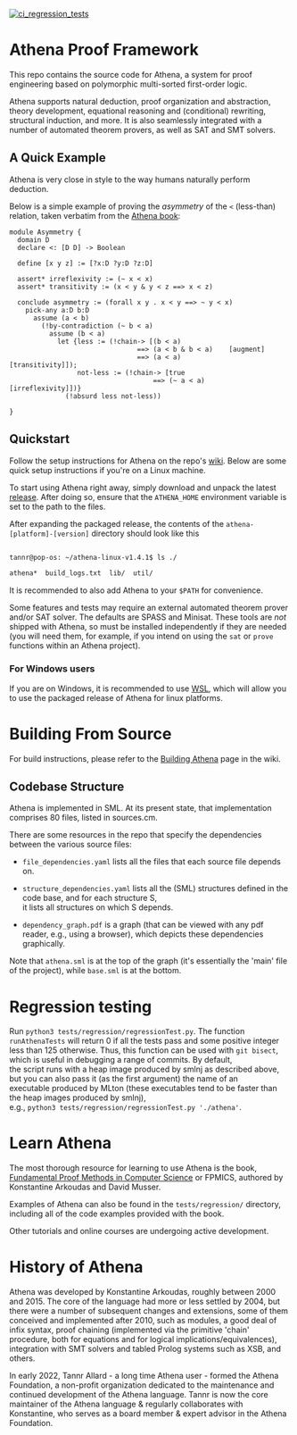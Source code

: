 [![ci_regression_tests](https://github.com/AthenaFoundation/athena/actions/workflows/main.yaml/badge.svg)](https://github.com/AthenaFoundation/athena/actions/workflows/main.yaml)
# Athena Proof Framework

This repo contains the source code for Athena, a system for proof engineering based on polymorphic multi-sorted first-order logic.

Athena supports natural deduction, proof organization and abstraction, theory development, equational reasoning and (conditional) rewriting, structural induction, and more. It is also seamlessly integrated with a number of automated theorem provers, as well as SAT and SMT solvers. 

## A Quick Example

Athena is very close in style to the way humans naturally perform deduction.

Below is a simple example of proving the *asymmetry* of the `<` (less-than) relation, taken verbatim from the [Athena book](#learn-athena):


```
module Asymmetry {
  domain D
  declare <: [D D] -> Boolean

  define [x y z] := [?x:D ?y:D ?z:D]

  assert* irreflexivity := (~ x < x)
  assert* transitivity := (x < y & y < z ==> x < z)

  conclude asymmetry := (forall x y . x < y ==> ~ y < x)
    pick-any a:D b:D
      assume (a < b)
        (!by-contradiction (~ b < a)
          assume (b < a) 
            let {less := (!chain-> [(b < a) 
                                ==> (a < b & b < a)    [augment]
                                ==> (a < a)            [transitivity]]);
                 not-less := (!chain-> [true 
                                    ==> (~ a < a)      [irreflexivity]])}
              (!absurd less not-less))

} 
```

## Quickstart
Follow the setup instructions for Athena on the repo's [wiki](https://github.com/AthenaFoundation/athena/wiki). Below are some quick setup instructions if you're on a Linux machine.

To start using Athena right away, simply download and unpack the latest [release](https://github.com/AthenaFoundation/athena/releases/latest). After doing so, ensure that the `ATHENA_HOME` environment variable is set to the path to the files.

After expanding the packaged release, the contents of the `athena-[platform]-[version]` directory should look like this

```sh

tannr@pop-os: ~/athena-linux-v1.4.1$ ls ./

athena*  build_logs.txt  lib/  util/
```

It is recommended to also add Athena to your `$PATH` for convenience.

Some features and tests may require an external automated theorem prover and/or SAT solver. The defaults are SPASS and Minisat. These tools are *not* shipped with Athena, so must be installed independently if they are needed (you will need them, for example, if you intend on using the `sat` or `prove` functions within an Athena project).

### For Windows users
If you are on Windows, it is recommended to use [WSL](https://docs.microsoft.com/en-us/windows/wsl/about), which will allow you to use the packaged release of Athena for linux platforms. 

# Building From Source

For build instructions, please refer to the [Building Athena](https://github.com/AthenaFoundation/athena/wiki/Building-Athena) page in the wiki.

## Codebase Structure
Athena is implemented in SML. At its present state, that implementation comprises 80 files, listed in sources.cm.

There are some resources in the repo that specify the dependencies between the various source files:

* `file_dependencies.yaml` lists all the files that each source file depends on.

* `structure_dependencies.yaml` lists all the (SML) structures defined in the code base, and for each structure S, <br> it lists all structures on which S depends.
	
* `dependency_graph.pdf` is a graph (that can be viewed with any pdf reader, e.g., using a browser), which depicts these dependencies graphically.

Note that `athena.sml` is at the top of the graph (it's essentially the 'main' file of the project), while
`base.sml` is at the bottom.




# Regression testing

Run `python3 tests/regression/regressionTest.py`. The function `runAthenaTests` will return 0 if all the tests pass and some positive integer <br>
less than 125 otherwise. Thus, this function can be used with `git bisect`, which is useful in debugging a range of commits. By default, <br>
the script runs with a heap image produced by smlnj as described above, but you can also pass it (as the first argument) the name of an <br>
executable produced by MLton (these executables tend to be faster than the heap images produced by smlnj), <br>e.g., `python3 tests/regression/regressionTest.py './athena'`.


# Learn Athena

The most thorough resource for learning to use Athena is the book, [Fundamental Proof Methods in Computer Science](https://mitpress.mit.edu/books/fundamental-proof-methods-computer-science) or FPMICS, authored by Konstantine Arkoudas and David Musser.

Examples of Athena can also be found in the `tests/regression/` directory, including all of the code examples provided with the book.

Other tutorials and online courses are undergoing active development.
# History of Athena

Athena was developed by Konstantine Arkoudas, roughly between 2000 and 2015. The core of the language had more or less settled by 2004, but there were a number of subsequent changes and extensions, some of them conceived and implemented after 2010, such as modules, a good deal of infix syntax, proof chaining (implemented via the primitive 'chain' procedure, both for equations and for logical implications/equivalences), integration with SMT solvers and tabled Prolog systems such as XSB, and others. 

In early 2022, Tannr Allard - a long time Athena user - formed the Athena Foundation, a non-profit organization dedicated to the maintenance and continued development of the Athena language. Tannr is now the core maintainer of the Athena language & regularly collaborates with Konstantine, who serves as a board member & expert advisor in the Athena Foundation.
 

